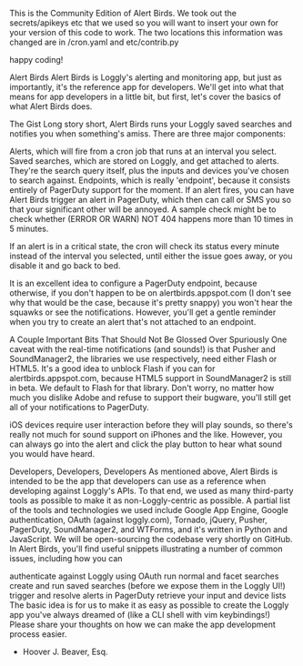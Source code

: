 This is the Community Edition of Alert Birds.  We took out the secrets/apikeys etc that we used so you will want to insert your own for your version of this code to work.  The two locations this information was changed are in /cron.yaml and etc/contrib.py

happy coding!

Alert Birds
Alert Birds is Loggly's alerting and monitoring app, but just as importantly, it's the reference app for developers. We'll get into what that means for app developers in a little bit, but first, let's cover the basics of what Alert Birds does.

The Gist
Long story short, Alert Birds runs your Loggly saved searches and notifies you when something's amiss. There are three major components:

Alerts, which will fire from a cron job that runs at an interval you select.
Saved searches, which are stored on Loggly, and get attached to alerts. They're the search query itself, plus the inputs and devices you've chosen to search against.
Endpoints, which is really 'endpoint', because it consists entirely of PagerDuty support for the moment. If an alert fires, you can have Alert Birds trigger an alert in PagerDuty, which then can call or SMS you so that your significant other will be annoyed.
A sample check might be to check whether (ERROR OR WARN) NOT 404 happens more than 10 times in 5 minutes.

If an alert is in a critical state, the cron will check its status every minute instead of the interval you selected, until either the issue goes away, or you disable it and go back to bed.

It is an excellent idea to configure a PagerDuty endpoint, because otherwise, if you don't happen to be on alertbirds.appspot.com (I don't see why that would be the case, because it's pretty snappy) you won't hear the squawks or see the notifications. However, you'll get a gentle reminder when you try to create an alert that's not attached to an endpoint.

A Couple Important Bits That Should Not Be Glossed Over Spuriously
One caveat with the real-time notifications (and sounds!) is that Pusher and SoundManager2, the libraries we use respectively, need either Flash or HTML5. It's a good idea to unblock Flash if you can for alertbirds.appspot.com, because HTML5 support in SoundManager2 is still in beta. We default to Flash for that library. Don't worry, no matter how much you dislike Adobe and refuse to support their bugware, you'll still get all of your notifications to PagerDuty.

iOS devices require user interaction before they will play sounds, so there's really not much for sound support on iPhones and the like. However, you can always go into the alert and click the play button to hear what sound you would have heard.

Developers, Developers, Developers
As mentioned above, Alert Birds is intended to be the app that developers can use as a reference when developing against Loggly's APIs. To that end, we used as many third-party tools as possible to make it as non-Loggly-centric as possible. A partial list of the tools and technologies we used include Google App Engine, Google authentication, OAuth (against loggly.com), Tornado, jQuery, Pusher, PagerDuty, SoundManager2, and WTForms, and it's written in Python and JavaScript. We will be open-sourcing the codebase very shortly on GitHub. In Alert Birds, you'll find useful snippets illustrating a number of common issues, including how you can

authenticate against Loggly using OAuth
run normal and facet searches
create and run saved searches (before we expose them in the Loggly UI!)
trigger and resolve alerts in PagerDuty
retrieve your input and device lists
The basic idea is for us to make it as easy as possible to create the Loggly app you've always dreamed of (like a CLI shell with vim keybindings!) Please share your thoughts on how we can make the app development process easier.

- Hoover J. Beaver, Esq.
